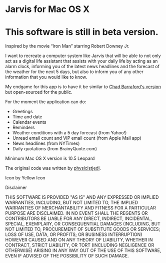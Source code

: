 # Jarvis for Mac OS X

# This software is still in beta version.

Inspired by the movie “Iron Man” starring Robert Downey Jr.

I want to recreate a computer system like Jarvis that will be able to not only act as a digital life assistant that assists with your daily life by acting as an alarm clock, informing you of the latest news headlines and the forecast of the weather for the next 5 days, but also to inform you of any other information that you would like to know.

My endgame for this app is to have it be similar to [Chad Barraford's version](http://engt.co/ck1Ijn) but open-sourced for the public.


For the moment the application can do:

* Greetings
* Time and date
* Calendar events
* Reminders
* Weather conditions with a 5 day forecast (from Yahoo!)
* Unread email count and VIP email count (from Apple Mail app)
* News headlines (from NYTimes)
* Daily quotations (from BrainyQuote.com)

Minimum Mac OS X version is 10.5 Leopard

The original code was written by [physicistjedi](http://goo.gl/MSthr).

Icon by Yellow Icon

Disclaimer

THIS SOFTWARE IS PROVIDED "AS IS" AND ANY EXPRESSED OR IMPLIED WARRANTIES, INCLUDING, BUT NOT LIMITED TO, THE IMPLIED WARRANTIES OF MERCHANTABILITY AND FITNESS FOR A PARTICULAR PURPOSE ARE DISCLAIMED. IN NO EVENT SHALL THE REGENTS OR CONTRIBUTORS BE LIABLE FOR ANY DIRECT, INDIRECT, INCIDENTAL, SPECIAL, EXEMPLARY, OR CONSEQUENTIAL DAMAGES (INCLUDING, BUT NOT LIMITED TO, PROCUREMENT OF SUBSTITUTE GOODS OR SERVICES; LOSS OF USE, DATA, OR PROFITS; OR BUSINESS INTERRUPTION)
HOWEVER CAUSED AND ON ANY THEORY OF LIABILITY, WHETHER IN CONTRACT, STRICT LIABILITY, OR TORT (INCLUDING NEGLIGENCE OR OTHERWISE) ARISING IN ANY WAY OUT OF THE USE OF THIS SOFTWARE, EVEN IF ADVISED OF THE POSSIBILITY OF SUCH DAMAGE.
